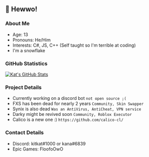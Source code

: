 ## 👋 Hewwo!

### About Me
- Age: 13
- Pronouns: He/Him
- Interests: C#, JS, C++ (Self taught so I'm terrible at coding)
- I'm a snowflake


### GitHub Statistics
[![Kat's GitHub Stats](https://github-readme-stats.vercel.app/api?username=kanayatto&show_icons=true&theme=nord)](https://github.com/kanayatto?tab=overview)
### Project Details
- Currently working on a discord bot `not open source ;(`
- FXS has been dead for nearly 2 years `Community, Skin Swapper`
- Synix is also dead `Was an AntiVirus, AntiCheat, VPN service`
- Darky might be revived soon `Community, Roblox Executor`
- Calico is a new one :) `https://github.com/calico-cl/`

### Contact Details
- Discord: kitkat#1000 or kana#6839
- Epic Games: FloofoOwO

<!---
Fadeuwu/Fadeuwu is a ✨ special ✨ repository because its `README.md` (this file) appears on your GitHub profile.
You can click the Preview link to take a look at your changes.
--->
